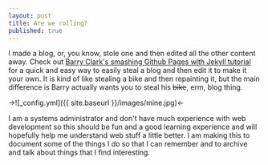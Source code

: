 ```yaml
---
layout: post
title: Are we rolling?
published: true
---
```


I made a blog, or, you know, stole one and then edited all the other content away.  Check out [Barry Clark's smashing Github Pages with Jekyll tutorial](https://www.smashingmagazine.com/2014/08/build-blog-jekyll-github-pages/) for a quick and easy way to easily steal a blog and then edit it to make it your own.  It is kind of like stealing a bike and then repainting it, but the main difference is Barry actually wants you to steal his ~~bike~~, erm, blog thing.

->![_config.yml]({{ site.baseurl }}/images/mine.jpg)<-

I am a systems administrator and don't have much experience with web development so this should be fun and a good learning experience and will hopefully help me understand web stuff a little better.  I am making this to document some of the things I do so that I can remember and to archive and talk about things that I find interesting.   

